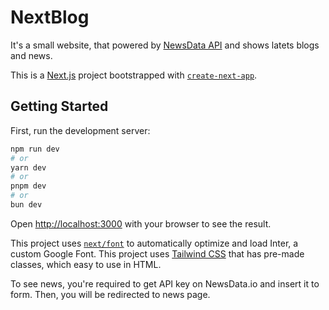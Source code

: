 # NextBlog
It's a small website, that powered by [NewsData API](https://newsdata.io/) and shows latets blogs and news.

This is a [Next.js](https://nextjs.org/) project bootstrapped with [`create-next-app`](https://github.com/vercel/next.js/tree/canary/packages/create-next-app).

## Getting Started

First, run the development server:

```bash
npm run dev
# or
yarn dev
# or
pnpm dev
# or
bun dev
```

Open [http://localhost:3000](http://localhost:3000) with your browser to see the result.

This project uses [`next/font`](https://nextjs.org/docs/basic-features/font-optimization) to automatically optimize and load Inter, a custom Google Font.
This project uses [Tailwind CSS](https://tailwindui.com/) that has pre-made classes, which easy to use in HTML.

To see news, you're required to get API key on NewsData.io and insert it to form. Then, you will be redirected to news page. 

